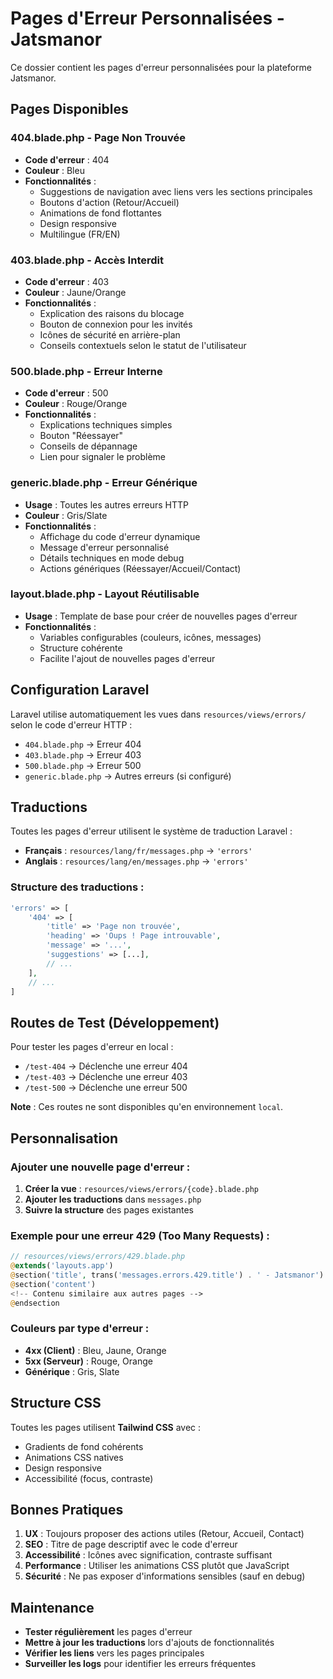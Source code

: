 # Pages d'Erreur Personnalisées - Jatsmanor

Ce dossier contient les pages d'erreur personnalisées pour la plateforme Jatsmanor.

## Pages Disponibles

### 404.blade.php - Page Non Trouvée

-   **Code d'erreur** : 404
-   **Couleur** : Bleu
-   **Fonctionnalités** :
    -   Suggestions de navigation avec liens vers les sections principales
    -   Boutons d'action (Retour/Accueil)
    -   Animations de fond flottantes
    -   Design responsive
    -   Multilingue (FR/EN)

### 403.blade.php - Accès Interdit

-   **Code d'erreur** : 403
-   **Couleur** : Jaune/Orange
-   **Fonctionnalités** :
    -   Explication des raisons du blocage
    -   Bouton de connexion pour les invités
    -   Icônes de sécurité en arrière-plan
    -   Conseils contextuels selon le statut de l'utilisateur

### 500.blade.php - Erreur Interne

-   **Code d'erreur** : 500
-   **Couleur** : Rouge/Orange
-   **Fonctionnalités** :
    -   Explications techniques simples
    -   Bouton "Réessayer"
    -   Conseils de dépannage
    -   Lien pour signaler le problème

### generic.blade.php - Erreur Générique

-   **Usage** : Toutes les autres erreurs HTTP
-   **Couleur** : Gris/Slate
-   **Fonctionnalités** :
    -   Affichage du code d'erreur dynamique
    -   Message d'erreur personnalisé
    -   Détails techniques en mode debug
    -   Actions génériques (Réessayer/Accueil/Contact)

### layout.blade.php - Layout Réutilisable

-   **Usage** : Template de base pour créer de nouvelles pages d'erreur
-   **Fonctionnalités** :
    -   Variables configurables (couleurs, icônes, messages)
    -   Structure cohérente
    -   Facilite l'ajout de nouvelles pages d'erreur

## Configuration Laravel

Laravel utilise automatiquement les vues dans `resources/views/errors/` selon le code d'erreur HTTP :

-   `404.blade.php` → Erreur 404
-   `403.blade.php` → Erreur 403
-   `500.blade.php` → Erreur 500
-   `generic.blade.php` → Autres erreurs (si configuré)

## Traductions

Toutes les pages d'erreur utilisent le système de traduction Laravel :

-   **Français** : `resources/lang/fr/messages.php` → `'errors'`
-   **Anglais** : `resources/lang/en/messages.php` → `'errors'`

### Structure des traductions :

```php
'errors' => [
    '404' => [
        'title' => 'Page non trouvée',
        'heading' => 'Oups ! Page introuvable',
        'message' => '...',
        'suggestions' => [...],
        // ...
    ],
    // ...
]
```

## Routes de Test (Développement)

Pour tester les pages d'erreur en local :

-   `/test-404` → Déclenche une erreur 404
-   `/test-403` → Déclenche une erreur 403
-   `/test-500` → Déclenche une erreur 500

**Note** : Ces routes ne sont disponibles qu'en environnement `local`.

## Personnalisation

### Ajouter une nouvelle page d'erreur :

1. **Créer la vue** : `resources/views/errors/{code}.blade.php`
2. **Ajouter les traductions** dans `messages.php`
3. **Suivre la structure** des pages existantes

### Exemple pour une erreur 429 (Too Many Requests) :

```php
// resources/views/errors/429.blade.php
@extends('layouts.app')
@section('title', trans('messages.errors.429.title') . ' - Jatsmanor')
@section('content')
<!-- Contenu similaire aux autres pages -->
@endsection
```

### Couleurs par type d'erreur :

-   **4xx (Client)** : Bleu, Jaune, Orange
-   **5xx (Serveur)** : Rouge, Orange
-   **Générique** : Gris, Slate

## Structure CSS

Toutes les pages utilisent **Tailwind CSS** avec :

-   Gradients de fond cohérents
-   Animations CSS natives
-   Design responsive
-   Accessibilité (focus, contraste)

## Bonnes Pratiques

1. **UX** : Toujours proposer des actions utiles (Retour, Accueil, Contact)
2. **SEO** : Titre de page descriptif avec le code d'erreur
3. **Accessibilité** : Icônes avec signification, contraste suffisant
4. **Performance** : Utiliser les animations CSS plutôt que JavaScript
5. **Sécurité** : Ne pas exposer d'informations sensibles (sauf en debug)

## Maintenance

-   **Tester régulièrement** les pages d'erreur
-   **Mettre à jour les traductions** lors d'ajouts de fonctionnalités
-   **Vérifier les liens** vers les pages principales
-   **Surveiller les logs** pour identifier les erreurs fréquentes
